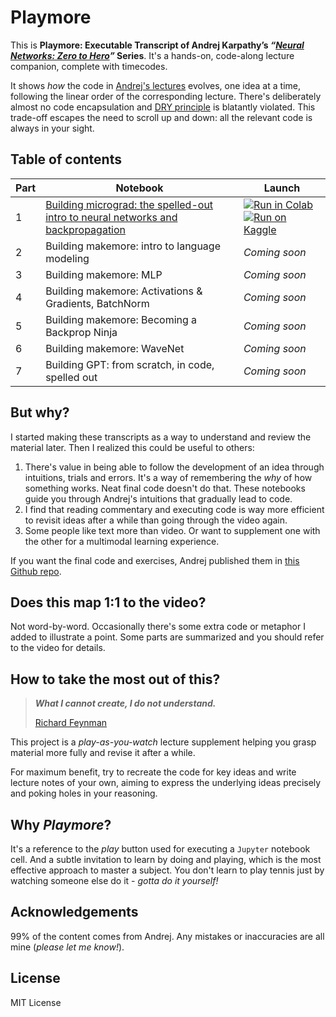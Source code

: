 # Playmore

This is **Playmore: Executable Transcript of Andrej Karpathy’s _“[Neural Networks: Zero to Hero](https://www.youtube.com/playlist?list=PLAqhIrjkxbuWI23v9cThsA9GvCAUhRvKZ)”_ Series**. It's a hands-on, code-along lecture companion, complete with timecodes.

It shows _how_ the code in [Andrej's lectures](https://karpathy.ai/zero-to-hero.html) evolves, one idea at a time, following the linear order of the corresponding lecture. There's deliberately almost no code encapsulation and [DRY principle](https://en.wikipedia.org/wiki/Don%27t_repeat_yourself) is blatantly violated. This trade-off escapes the need to scroll up and down: all the relevant code is always in your sight.

## Table of contents

| Part | Notebook                    | Launch |
|------|-------------------------|---------------|
| 1    | [Building micrograd: the spelled-out intro to neural networks and backpropagation](playmore/blob/master/playmore_p1_building_micrograd.ipynb) | [![Run in Colab](https://colab.research.google.com/assets/colab-badge.svg)](https://colab.research.google.com/github/your-repo/placeholder.ipynb) [![Run on Kaggle](https://kaggle.com/static/images/open-in-kaggle.svg)](https://www.kaggle.com/welcome?source=https://gitlab.com/username/repo/-/raw/main/notebooks/example.ipynb)|
| 2    | Building makemore: intro to language modeling   | _Coming soon_ |
| 3    | Building makemore: MLP | _Coming soon_ |
| 4    | Building makemore: Activations & Gradients, BatchNorm | _Coming soon_ |
| 5    | Building makemore: Becoming a Backprop Ninja         | _Coming soon_ |
| 6    | Building makemore: WaveNet  | _Coming soon_ |
| 7    | Building GPT: from scratch, in code, spelled out  | _Coming soon_ |

## But why?

I started making these transcripts as a way to understand and review the material later. Then I realized this could be useful to others:
   
1. There's value in being able to follow the development of an idea through intuitions, trials and errors. It's a way of remembering the _why_ of how something works. Neat final code doesn't do that. These notebooks guide you through Andrej's intuitions that gradually lead to code.
2. I find that reading commentary and executing code is way more efficient to revisit ideas after a while than going through the video again.
3. Some people like text more than video. Or want to supplement one with the other for a multimodal learning experience.


If you want the final code and exercises, Andrej published them in [this Github repo](https://github.com/karpathy/nn-zero-to-hero/tree/master).

## Does this map 1:1 to the video?

Not word-by-word. Occasionally there's some extra code or metaphor I added to illustrate a point. Some parts are summarized and you should refer to the video for details. 

## How to take the most out of this?

> **_What I cannot create, I do not understand._**
>
> [Richard Feynman](https://journals.biologists.com/jcs/article/130/18/2941/56386/What-I-cannot-create-I-do-not-understand)

This project is a _play-as-you-watch_ lecture supplement helping you grasp material more fully and revise it after a while.

For maximum benefit, try to recreate the code for key ideas and write lecture notes of your own, aiming to express the underlying ideas precisely and poking holes in your reasoning.

## Why _Playmore_?

It's a reference to the _play_ button used for executing a `Jupyter` notebook cell. And a subtle invitation to learn by doing and playing, which is the most effective approach to master a subject. You don't learn to play tennis just by watching someone else do it - _gotta do it yourself!_

## Acknowledgements

99% of the content comes from Andrej. Any mistakes or inaccuracies are all mine (_please let me know!_).

## License

MIT License